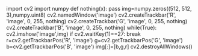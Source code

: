 import cv2
import numpy
def nothing(x):
  pass
img=numpy.zeros((512, 512, 3),numpy.uint8)
cv2.namedWindow('image')
cv2.createTrackbar('R', 'image', 0, 255, nothing)
cv2.createTrackbar('G', 'image', 0, 255, nothing)
cv2.createTrackbar('B', 'image', 0, 255, nothing)
while(True):
   cv2.imshow('image',img)
   if cv2.waitKey(1)==27:
break
r=cv2.getTrackbarPos('R', 'image')
g=cv2.getTrackbarPos('G', 'image')
b=cv2.getTrackbarPos('B', 'image')
img[:]=[b,g,r]
cv2.destroyAllWindows()
